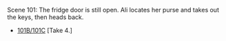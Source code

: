 Scene 101: The fridge door is still open. Ali locates her purse and takes out the keys, then heads back.

* [101B/101C](101B-101C--Take04--.md) [Take 4.]
